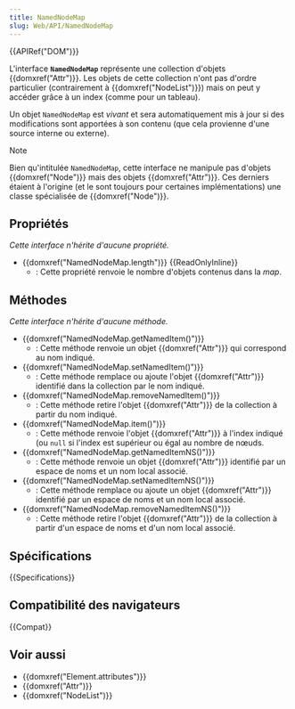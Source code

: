```yaml
---
title: NamedNodeMap
slug: Web/API/NamedNodeMap
---
```


{{APIRef("DOM")}}

L'interface **`NamedNodeMap`** représente une collection d'objets {{domxref("Attr")}}. Les objets de cette collection n'ont pas d'ordre particulier (contrairement à {{domxref("NodeList")}}) mais on peut y accéder grâce à un index (comme pour un tableau).

Un objet `NamedNodeMap` est _vivant_ et sera automatiquement mis à jour si des modifications sont apportées à son contenu (que cela provienne d'une source interne ou externe).

> [!NOTE]
> Bien qu'intitulée `NamedNodeMap`, cette interface ne manipule pas d'objets {{domxref("Node")}} mais des objets {{domxref("Attr")}}. Ces derniers étaient à l'origine (et le sont toujours pour certaines implémentations) une classe spécialisée de {{domxref("Node")}}.

## Propriétés

_Cette interface n'hérite d'aucune propriété._

- {{domxref("NamedNodeMap.length")}} {{ReadOnlyInline}}
  - : Cette propriété renvoie le nombre d'objets contenus dans la _map_.

## Méthodes

_Cette interface n'hérite d'aucune méthode._

- {{domxref("NamedNodeMap.getNamedItem()")}}
  - : Cette méthode renvoie un objet {{domxref("Attr")}} qui correspond au nom indiqué.
- {{domxref("NamedNodeMap.setNamedItem()")}}
  - : Cette méthode remplace ou ajoute l'objet {{domxref("Attr")}} identifié dans la collection par le nom indiqué.
- {{domxref("NamedNodeMap.removeNamedItem()")}}
  - : Cette méthode retire l'objet {{domxref("Attr")}} de la collection à partir du nom indiqué.
- {{domxref("NamedNodeMap.item()")}}
  - : Cette méthode renvoie l'objet {{domxref("Attr")}} à l'index indiqué (ou `null` si l'index est supérieur ou égal au nombre de nœuds.
- {{domxref("NamedNodeMap.getNamedItemNS()")}}
  - : Cette méthode renvoie un objet {{domxref("Attr")}} identifié par un espace de noms et un nom local associé.
- {{domxref("NamedNodeMap.setNamedItemNS()")}}
  - : Cette méthode remplace ou ajoute un objet {{domxref("Attr")}} identifié par un espace de noms et un nom local associé.
- {{domxref("NamedNodeMap.removeNamedItemNS()")}}
  - : Cette méthode retire l'objet {{domxref("Attr")}} de la collection à partir d'un espace de noms et d'un nom local associé.

## Spécifications

{{Specifications}}

## Compatibilité des navigateurs

{{Compat}}

## Voir aussi

- {{domxref("Element.attributes")}}
- {{domxref("Attr")}}
- {{domxref("NodeList")}}
